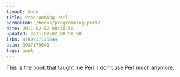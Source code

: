 ```yaml
---
layout: book
title: Programming Perl
permalink: /books/programming-perl/
date: 2011-02-02 00:58:50
updated: 2011-02-02 00:58:50
isbn: 9780937175644
asin: 0937175641
tags: book
---
```

This is the book that taught me Perl. I don't use Perl much anymore.
